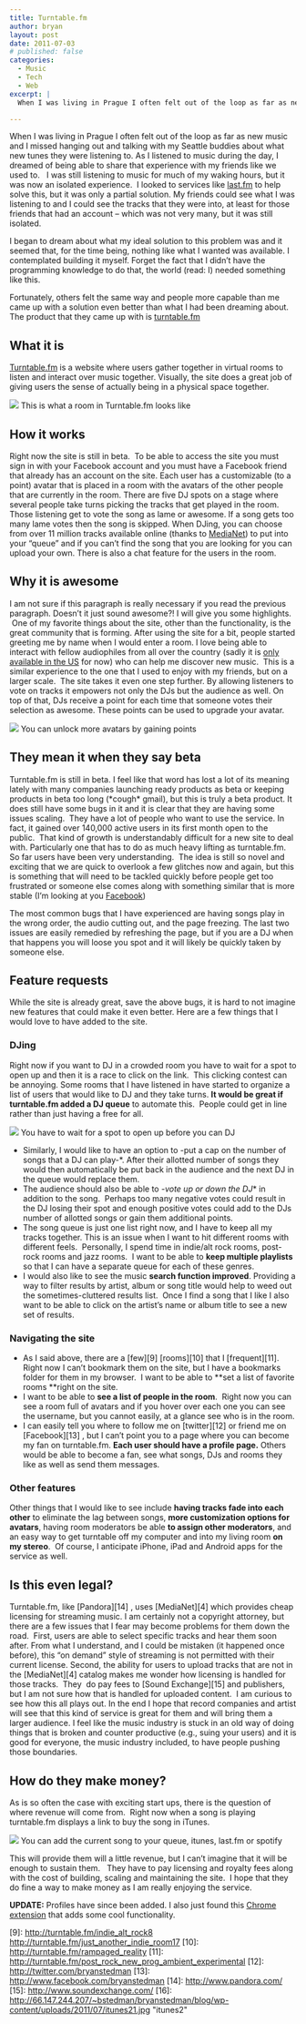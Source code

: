 ```yaml
---
title: Turntable.fm
author: bryan
layout: post
date: 2011-07-03
# published: false
categories:
  - Music
  - Tech
  - Web
excerpt: |
  When I was living in Prague I often felt out of the loop as far as new music and I missed hanging out and talking with my Seattle buddies about what new tunes they were listening to. As I listened to music during the day, I dreamed of being able to share that experience with my friends like we used to.   I was still listening to music for much of my waking hours, but it was now an isolated experience.

---
```


When I was living in Prague I often felt out of the loop as far as new music and I missed hanging out and talking with my Seattle buddies about what new tunes they were listening to. As I listened to music during the day, I dreamed of being able to share that experience with my friends like we used to.   I was still listening to music for much of my waking hours, but it was now an isolated experience.  I looked to services like [last.fm](http://www.last.fm/user/bryanstedman) to help solve this, but it was only a partial solution. My friends could see what I was listening to and I could see the tracks that they were into, at least for those friends that had an account – which was not very many, but it was still isolated.

I began to dream about what my ideal solution to this problem was and it seemed that, for the time being, nothing like what I wanted was available. I contemplated building it myself. Forget the fact that I didn’t have the programming knowledge to do that, the world (read: I) needed something like this.

Fortunately, others felt the same way and people more capable than me came up with a solution even better than what I had been dreaming about. The product that they came up with is [turntable.fm](http://turntable.fm)

## What it is

[Turntable.fm](http://turntable.fm) is a website where users gather together in virtual rooms to listen and interact over music together. Visually, the site does a great job of giving users the sense of actually being in a physical space together.

![](/images/2011/overview21.jpg)
<span class="caption">This is what a room in Turntable.fm looks like</span>

## How it works

Right now the site is still in beta.  To be able to access the site you must sign in with your Facebook account and you must have a Facebook friend that already has an account on the site. Each user has a customizable (to a point) avatar that is placed in a room with the avatars of the other people that are currently in the room. There are five DJ spots on a stage where several people take turns picking the tracks that get played in the room.  Those listening get to vote the song as lame or awesome. If a song gets too many lame votes then the song is skipped. When DJing, you can choose from over 11 million tracks available online (thanks to [MediaNet](http://www.mndigital.com/catalog/music.html)) to put into your “queue” and if you can’t find the song that you are looking for you can upload your own. There is also a chat feature for the users in the room.

## Why it is awesome

I am not sure if this paragraph is really necessary if you read the previous paragraph. Doesn’t it just sound awesome?! I will give you some highlights.  One of my favorite things about the site, other than the functionality, is the great community that is forming. After using the site for a bit, people started greeting me by name when I would enter a room. I love being able to interact with fellow audiophiles from all over the country (sadly it is [only available in the US](http://twitter.com/#!/turntablefm/status/84665286803992576) for now) who can help me discover new music.  This is a similar experience to the one that I used to enjoy with my friends, but on a larger scale.  The site takes it even one step further. By allowing listeners to vote on tracks it empowers not only the DJs but the audience as well. On top of that, DJs receive a point for each time that someone votes their selection as awesome. These points can be used to upgrade your avatar.


![](/images/2011/avatars1.jpg)
<span class="caption">You can unlock more avatars by gaining points</span>

## They mean it when they say beta

Turntable.fm is still in beta. I feel like that word has lost a lot of its meaning lately with many companies launching ready products as beta or keeping products in beta too long (\*cough\* gmail), but this is truly a beta product. It does still have some bugs in it and it is clear that they are having some issues scaling.  They have a lot of people who want to use the service. In fact, it gained over 140,000 active users in its first month open to the public.  That kind of growth is understandably difficult for a new site to deal with. Particularly one that has to do as much heavy lifting as turntable.fm. So far users have been very understanding.  The idea is still so novel and exciting that we are quick to overlook a few glitches now and again, but this is something that will need to be tackled quickly before people get too frustrated or someone else comes along with something similar that is more stable (I’m looking at you [Facebook](http://www.wired.com/epicenter/2011/05/facebook-spotify-together/))

The most common bugs that I have experienced are having songs play in the wrong order, the audio cutting out, and the page freezing. The last two issues are easily remedied by refreshing the page, but if you are a DJ when that happens you will loose you spot and it will likely be quickly taken by someone else.
 
## Feature requests

While the site is already great, save the above bugs, it is hard to not imagine new features that could make it even better. Here are a few things that I would love to have added to the site.

### DJing

Right now if you want to DJ in a crowded room you have to wait for a spot to open up and then it is a race to click on the link.  This clicking contest can be annoying. Some rooms that I have listened in have started to organize a list of users that would like to DJ and they take turns. **It would be great if turntable.fm added a DJ queue** to automate this.  People could get in line rather than just having a free for all. 

![](/images/2011/playmusic1.jpg)
<span class="caption">You have to wait for a spot to open up before you can DJ</span> 

 * Similarly, I would like to have an option to -put a cap on the number of songs that a DJ can play-*. After their allotted number of songs they would then automatically be put back in the audience and the next DJ in the queue would replace them.
 * The audience should also be able to *-vote up or down the DJ** in addition to the song.  Perhaps too many negative votes could result in the DJ losing their spot and enough positive votes could add to the DJs number of allotted songs or gain them additional points.
 * The song queue is just one list right now, and I have to keep all my tracks together. This is an issue when I want to hit different rooms with different feels.  Personally, I spend time in indie/alt rock rooms, post-rock rooms and jazz rooms.  I want to be able to **keep multiple playlists** so that I can have a separate queue for each of these genres.
 * I would also like to see the music **search function improved**. Providing a way to filter results by artist, album or song title would help to weed out the sometimes-cluttered results list.  Once I find a song that I like I also want to be able to click on the artist’s name or album title to see a new set of results. 
     
    
### Navigating the site
    
 * As I said above, there are a [few][9] [rooms][10] that I [frequent][11]. Right now I can’t bookmark them on the site, but I have a bookmarks folder for them in my browser.  I want to be able to **set a list of favorite rooms **right on the site.
 * I want to be able to **see a list of people in the room**.  Right now you can see a room full of avatars and if you hover over each one you can see the username, but you cannot easily, at a glance see who is in the room.
 * I can easily tell you where to follow me on [twitter][12] or friend me on [Facebook][13] , but I can’t point you to a page where you can become my fan on turntable.fm. **Each user should have a profile page.** Others would be able to become a fan, see what songs, DJs and rooms they like as well as send them messages.
    
### Other features
    
Other things that I would like to see include **having tracks fade into each other** to eliminate the lag between songs, **more customization options for avatars**, having room moderators be able **to assign other moderators**, and an easy way to get turntable off my computer and into my living room **on my stereo**.  Of course, I anticipate iPhone, iPad and Android apps for the service as well.

## Is this even legal?

Turntable.fm, like [Pandora][14] , uses [MediaNet][4] which provides cheap licensing for streaming music. I am certainly not a copyright attorney, but there are a few issues that I fear may become problems for them down the road.  First, users are able to select specific tracks and hear them soon after. From what I understand, and I could be mistaken (it happened once before), this “on demand” style of streaming is not permitted with their current license. Second, the ability for users to upload tracks that are not in the [MediaNet][4] catalog makes me wonder how licensing is handled for those tracks.  They  do pay fees to [Sound Exchange][15] and publishers, but I am not sure how that is handled for uploaded content.  I am curious to see how this all plays out. In the end I hope that record companies and artist will see that this kind of service is great for them and will bring them a larger audience. I feel like the music industry is stuck in an old way of doing things that is broken and counter productive (e.g., suing your users) and it is good for everyone, the music industry included, to have people pushing those boundaries.

## How do they make money?

As is so often the case with exciting start ups, there is the question of where revenue will come from.  Right now when a song is playing turntable.fm displays a link to buy the song in iTunes.

![](/images/2011/itunes21.jpg)
<span class="caption">You can add the current song to your queue, itunes, last.fm or spotify</span>

This will provide them will a little revenue, but I can’t imagine that it will be enough to sustain them.   They have to pay licensing and royalty fees along with the cost of building, scaling and maintaining the site.  I hope that they do fine a way to make money as I am really enjoying the service.

**UPDATE:** Profiles have since been added. I also just found this [Chrome extension](https://chrome.google.com/webstore/detail/mnciafhfaahhafklckmcabbncbgcjpeg#) that adds some cool functionality.

 [9]: http://turntable.fm/indie_alt_rock8 http://turntable.fm/just_another_indie_room17
 [10]: http://turntable.fm/rampaged_reality
 [11]: http://turntable.fm/post_rock_new_prog_ambient_experimental
 [12]: http://twitter.com/bryanstedman
 [13]: http://www.facebook.com/bryanstedman
 [14]: http://www.pandora.com/
 [15]: http://www.soundexchange.com/
 [16]: http://66.147.244.207/~bstedman/bryanstedman/blog/wp-content/uploads/2011/07/itunes21.jpg "itunes2"